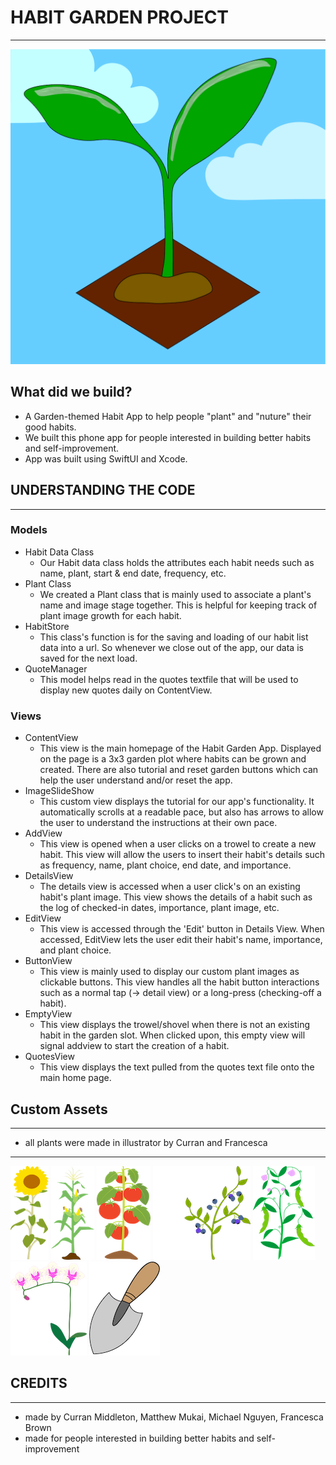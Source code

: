 # HABIT GARDEN PROJECT
--------------
![logo](./Practice/Practice/Assets.xcassets/AppIcon.appiconset/logoSQUARE.png)



## What did we build?
* A Garden-themed Habit App to help people "plant" and "nuture" their good habits.
* We built this phone app for people interested in building better habits and self-improvement.
* App was built using SwiftUI and Xcode.


## UNDERSTANDING THE CODE
--------------

### Models
* Habit Data Class
    + Our Habit data class holds the attributes each habit needs such as name, plant, start & end date, frequency, etc.
* Plant Class
    + We created a Plant class that is mainly used to associate a plant's name and image stage together. This is helpful for keeping track of plant image growth for each habit.
* HabitStore
    + This class's function is for the saving and loading of our habit list data into a url. So whenever we close out of the app, our data is saved for the next load.
* QuoteManager
    + This model helps read in the quotes textfile that will be used to display new quotes daily on ContentView.

### Views
* ContentView
    + This view is the main homepage of the Habit Garden App. Displayed on the page is a 3x3 garden plot where habits can be grown and created. There are also tutorial and reset garden buttons which can help the user understand and/or reset the app.
* ImageSlideShow
    + This custom view displays the tutorial for our app's functionality. It automatically scrolls at a readable pace, but also has arrows to allow the user to understand the instructions at their own pace.
* AddView
    + This view is opened when a user clicks on a trowel to create a new habit. This view will allow the users to insert their habit's details such as frequency, name, plant choice, end date, and importance.
* DetailsView
    + The details view is accessed when a user click's on an existing habit's plant image. This view shows the details of a habit such as the log of checked-in dates, importance, plant image, etc.
* EditView
    + This view is accessed through the 'Edit' button in Details View. When accessed, EditView lets the user edit their habit's name, importance, and plant choice.
* ButtonView
    + This view is mainly used to display our custom plant images as clickable buttons. This view handles all the habit button interactions such as a normal tap (-> detail view) or a long-press (checking-off a habit).
* EmptyView
    + This view displays the trowel/shovel when there is not an existing habit in the garden slot. When clicked upon, this empty view will signal addview to start the creation of a habit.
* QuotesView
    + This view displays the text pulled from the quotes text file onto the main home page.


## Custom Assets
--------------
* all plants were made in illustrator by Curran and Francesca
--------------
![sunflower](./ReadmeImages/SunflowerReadme1.png)
![corn](./ReadmeImages/CornReadme1.png)
![tomato](./ReadmeImages/TomatoReadme1.png)
![blueberry](./ReadmeImages/BlueberryReadme1.png)
![pea](./ReadmeImages/PeaReadme1.png)
![orchid](./ReadmeImages/OrchidReadme1.png)
![trowel](./ReadmeImages/TrowelReadme1.png)



## CREDITS
--------------
* made by Curran Middleton, Matthew Mukai, Michael Nguyen, Francesca Brown
* made for people interested in building better habits and self-improvement

